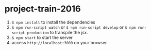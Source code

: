 # project-train-2016

1. `$ npm install` to install the dependencies
2. `$ npm run-script watch` or `$ npm run-script develop` or `$ npm run-script production` to transpile the jsx.
3. `$ npm start` to start the server
4. access `http://localhost:3000` on your browser

